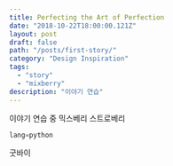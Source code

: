 ```yaml
---
title: Perfecting the Art of Perfection
date: "2018-10-22T18:00:00.121Z"
layout: post
draft: false
path: "/posts/first-story/"
category: "Design Inspiration"
tags:
  - "story"
  - "mixberry"
description: "이야기 연습"
---
```


이야기 연습 중
믹스베리 스트로베리

```python
lang=python
```
굿바이
